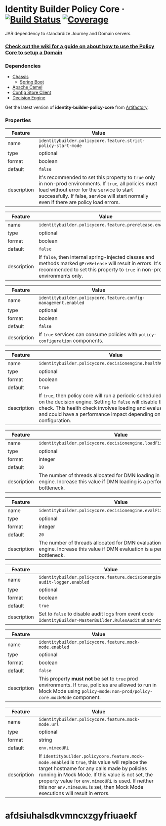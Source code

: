 # Identity Builder Policy Core · [![Build Status](https://digitechjenkins.cloud.capitalone.com/buildStatus/icon?job=Bogie/identitybuilder/identity-builder-policy-core/main)](https://digitechjenkins.cloud.capitalone.com/job/Bogie/job/identitybuilder/job/identity-builder-policy-core/job/main/) [![Coverage](https://sonar.cloud.capitalone.com/api/project_badges/measure?project=com.capitalone.identity.identitybuilder%3Aidentity-builder-policy-core&metric=coverage&token=8ce9d614581e29ca204359f28ee2989a4f503760)](https://sonar.cloud.capitalone.com/dashboard?id=com.capitalone.identity.identitybuilder%3Aidentity-builder-policy-core)

JAR dependency to standardize Journey and Domain servers

### [Check out the **wiki** for a guide on about how to use the Policy Core to setup a Domain](https://github.cloud.capitalone.com/identitybuilder/identity-builder-policy-core/wiki)

### Dependencies
- [Chassis](https://github.cloud.capitalone.com/chassis-framework/chassis-spring-boot-starters)
  - [Spring Boot](https://github.com/spring-projects/spring-boot)
- [Apache Camel](https://github.com/apache/camel)
- [Config Store Client](https://github.cloud.capitalone.com/identitybuilder/identity-builder-config-store-client)
- [Decision Engine](https://github.cloud.capitalone.com/identitybuilder/identity-builder-decision-engine)

Get the latest version of **identity-builder-policy-core** from [Artifactory](https://artifactory.cloud.capitalone.com/artifactory/webapp/#/search/quick/eyJzZWFyY2giOiJxdWljayIsInF1ZXJ5IjoiaWRlbnRpdHktYnVpbGRlci1wb2xpY3ktY29yZSJ9).

### Properties
| Feature | Value |
| --- | --- |
| name | `identitybuilder.policycore.feature.strict-policy-start-mode` |
| type | optional
| format | boolean
| default | `false`
| description | It's recommended to set this property to `true` only in non-prod environments.  If `true`, all policies must load without error for the service to start successfully. If false, service will start normally even if there are policy load errors.

| Feature | Value |
| --- | --- |
| name | `identitybuilder.policycore.feature.prerelease.enabled` |
| type | optional
| format | boolean
| default | `false`
| description | If `false`, then internal spring-injected classes and methods marked `@PreRelease` will result in errors. It's recommended to set this property to `true` in non-prod environments only.

| Feature | Value |
| --- | --- |
| name | `identitybuilder.policycore.feature.config-management.enabled` |
| type | optional
| format | boolean
| default | `false`
| description | If `true` services can consume policies with `policy-configuration` components.

| Feature | Value |
| --- | --- |
| name | `identitybuilder.policycore.decisionengine.healthCheck.enabled` |
| type | optional
| format | boolean
| default | `true`
| description | If `true`, then policy core will run a periodic scheduled health check on the decision engine. Setting to `false` will disable this health check. This health check involves loading and evaluation DMNs and could have a performance impact depending on load and configuration.

| Feature | Value |
| --- | --- |
| name | `identitybuilder.policycore.decisionengine.loadFixedThreadPoolSize` |
| type | optional
| format | integer
| default | `10`
| description | The number of threads allocated for DMN loading in the decision engine. Increase this value if DMN loading is a performance bottleneck.

| Feature | Value |
| --- | --- |
| name | `identitybuilder.policycore.decisionengine.evalFixedThreadPoolSize` |
| type | optional
| format | integer
| default | `20`
| description | The number of threads allocated for DMN evaluation in the decision engine. Increase this value if DMN evaluation is a performance bottleneck.

| Feature | Value |
| --- | --- |
| name | `identitybuilder.policycore.feature.decisionengine.output-audit-logger.enabled` |
| type | optional
| format | boolean
| default | `true`
| description | Set to `false` to disable audit logs from event code `IdentityBuilder-MasterBuilder.RulesAudit` at service-level.

| Feature | Value |
| --- | --- |
| name | `identitybuilder.policycore.feature.mock-mode.enabled` |
| type | optional
| format | boolean
| default | `false`
| description | This property **must not** be set to `true` prod environments. If `true`, policies are allowed to run in Mock Mode using `policy-mode:non-prod/policy-core.mockMode` component.

| Feature | Value |
| --- | --- |
| name | `identitybuilder.policycore.feature.mock-mode.url` |
| type | optional
| format | string
| default | `env.mimeoURL`
| description | If `identitybuilder.policycore.feature.mock-mode.enabled` is `true`, this value will replace the target hostname for any calls made by policies running in Mock Mode. If this value is not set, the property value for `env.mimeoURL` is used. If neither this nor `env.mimeoURL` is set, then Mock Mode executions will result in errors.
# afdsiuhalsdkvmncxzgyfriuaekf
